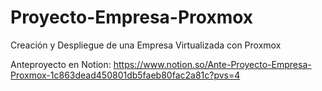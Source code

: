 # Proyecto-Empresa-Proxmox
Creación y Despliegue de una Empresa Virtualizada con Proxmox

Anteproyecto en Notion: https://www.notion.so/Ante-Proyecto-Empresa-Proxmox-1c863dead450801db5faeb80fac2a81c?pvs=4
